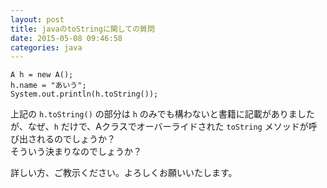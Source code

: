 ```yaml
---
layout: post
title: javaのtoStringに関しての質問
date: 2015-05-08 09:46:58
categories: java
---
```

<!-- {% raw %} -->
<pre><code>A h = new A();
h.name = "あいう";
System.out.println(h.toString());
</code></pre>

<p>上記の <code>h.toString()</code> の部分は <code>h</code> のみでも構わないと書籍に記載がありましたが、なぜ、<code>h</code> だけで、Aクラスでオーバーライドされた <code>toString</code> メソッドが呼び出されるのでしょうか？<br>
そういう決まりなのでしょうか？</p>

<p>詳しい方、ご教示ください。よろしくお願いいたします。</p>
<!-- {% endraw %} -->
